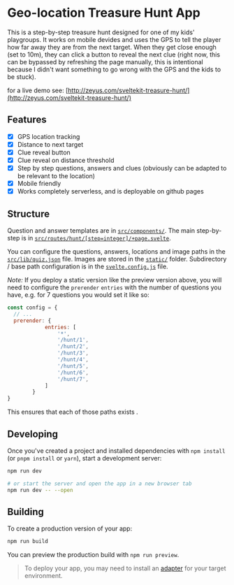 # Geo-location Treasure Hunt App

This is a step-by-step treasure hunt designed for one of my kids' playgroups. It works on mobile devides and uses the GPS to tell the player how far away they are from the next target. When they get close enough (set to 10m), they can click a button to reveal the next clue (right now, this can be bypassed by refreshing the page manually, this is intentional because I didn't want something to go wrong with the GPS and the kids to be stuck).

for a live demo see: [http://zeyus.com/sveltekit-treasure-hunt/](http://zeyus.com/sveltekit-treasure-hunt/)

## Features

- [x] GPS location tracking
- [x] Distance to next target
- [x] Clue reveal button
- [x] Clue reveal on distance threshold
- [x] Step by step questions, answers and clues (obviously can be adapted to be relevant to the location)
- [x] Mobile friendly
- [x] Works completely serverless, and is deployable on github pages

## Structure

Question and answer templates are in [`src/components/`](src/components/). The main step-by-step is in [`src/routes/hunt/[step=integer]/+page.svelte`](src/routes/hunt/[step=integer]/+page.svelte).

You can configure the questions, answers, locations and image paths in the [`src/lib/quiz.json`](src/lib/quiz.json) file. Images are stored in the [`static/`](static/) folder. Subdirectory / base path configuration is in the [`svelte.config.js`](svelte.config.js) file.

_Note:_ If you deploy a static version like the preview version above, you will need to configure the `prerender` `entries` with the number of questions you have, e.g. for 7 questions you would set it like so:

```javascript
const config = {
  // ...
  prerender: {
			entries: [
				'*',
				'/hunt/1',
				'/hunt/2',
				'/hunt/3',
				'/hunt/4',
				'/hunt/5',
				'/hunt/6',
				'/hunt/7',
			]
		}
}
```

This ensures that each of those paths exists .


## Developing

Once you've created a project and installed dependencies with `npm install` (or `pnpm install` or `yarn`), start a development server:

```bash
npm run dev

# or start the server and open the app in a new browser tab
npm run dev -- --open
```

## Building

To create a production version of your app:

```bash
npm run build
```

You can preview the production build with `npm run preview`.

> To deploy your app, you may need to install an [adapter](https://kit.svelte.dev/docs/adapters) for your target environment.
